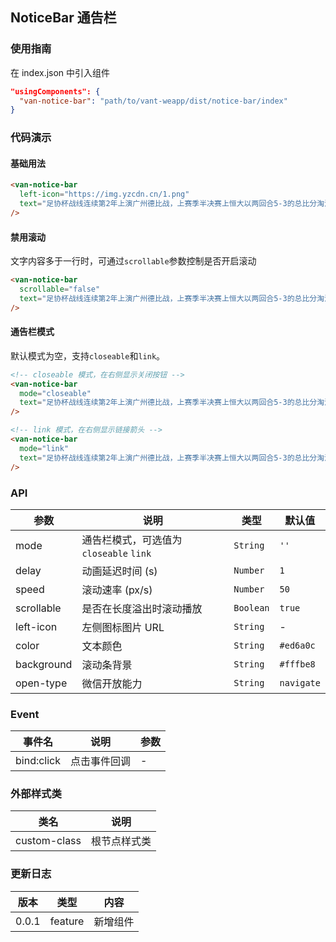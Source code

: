 ## NoticeBar 通告栏

### 使用指南

在 index.json 中引入组件
```json
"usingComponents": {
  "van-notice-bar": "path/to/vant-weapp/dist/notice-bar/index"
}
```


### 代码演示

#### 基础用法

```html
<van-notice-bar
  left-icon="https://img.yzcdn.cn/1.png"
  text="足协杯战线连续第2年上演广州德比战，上赛季半决赛上恒大以两回合5-3的总比分淘汰富力。"
/>
```

#### 禁用滚动
文字内容多于一行时，可通过`scrollable`参数控制是否开启滚动

```html
<van-notice-bar
  scrollable="false"
  text="足协杯战线连续第2年上演广州德比战，上赛季半决赛上恒大以两回合5-3的总比分淘汰富力。"
/>
```

#### 通告栏模式
默认模式为空，支持`closeable`和`link`。

```html
<!-- closeable 模式，在右侧显示关闭按钮 -->
<van-notice-bar
  mode="closeable"
  text="足协杯战线连续第2年上演广州德比战，上赛季半决赛上恒大以两回合5-3的总比分淘汰富力。"
/>

<!-- link 模式，在右侧显示链接箭头 -->
<van-notice-bar
  mode="link"
  text="足协杯战线连续第2年上演广州德比战，上赛季半决赛上恒大以两回合5-3的总比分淘汰富力。"
/>
```

### API

| 参数 | 说明 | 类型 | 默认值 |
|-----------|-----------|-----------|-------------|
| mode | 通告栏模式，可选值为 `closeable` `link` | `String` | `''` |
| delay | 动画延迟时间 (s) | `Number` | `1` |
| speed | 滚动速率 (px/s) | `Number` | `50` |
| scrollable | 是否在长度溢出时滚动播放 | `Boolean` | `true` |
| left-icon | 左侧图标图片 URL | `String` | - |
| color | 文本颜色 | `String` | `#ed6a0c` |
| background | 滚动条背景 | `String` | `#fffbe8` |
| open-type | 微信开放能力 | `String` | `navigate` |

### Event

| 事件名 | 说明 | 参数 |
|-----------|-----------|-----------|
| bind:click | 点击事件回调 | - |

### 外部样式类

| 类名 | 说明 |
|-----------|-----------|
| custom-class | 根节点样式类 |

### 更新日志

| 版本 | 类型 | 内容 |
|-----------|-----------|-----------|
| 0.0.1 | feature | 新增组件 |
